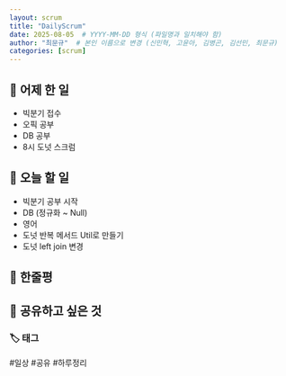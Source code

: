 ```yaml
---
layout: scrum
title: "DailyScrum"
date: 2025-08-05  # YYYY-MM-DD 형식 (파일명과 일치해야 함)
author: "최문규"  # 본인 이름으로 변경 (신민혁, 고윤아, 김병곤, 김선민, 최문규)
categories: [scrum]
---
```


## 📝 어제 한 일

- 빅분기 접수 
- 오픽 공부 
- DB 공부
- 8시 도넛 스크럼

## 🎯 오늘 할 일

- 빅분기 공부 시작
- DB (정규화 ~ Null)
- 영어
- 도넛 반복 메서드 Util로 만들기
- 도넛 left join 변경 



## 💭 한줄평


## 🔗 공유하고 싶은 것


### 🏷️ 태그

#일상 #공유 #하루정리 